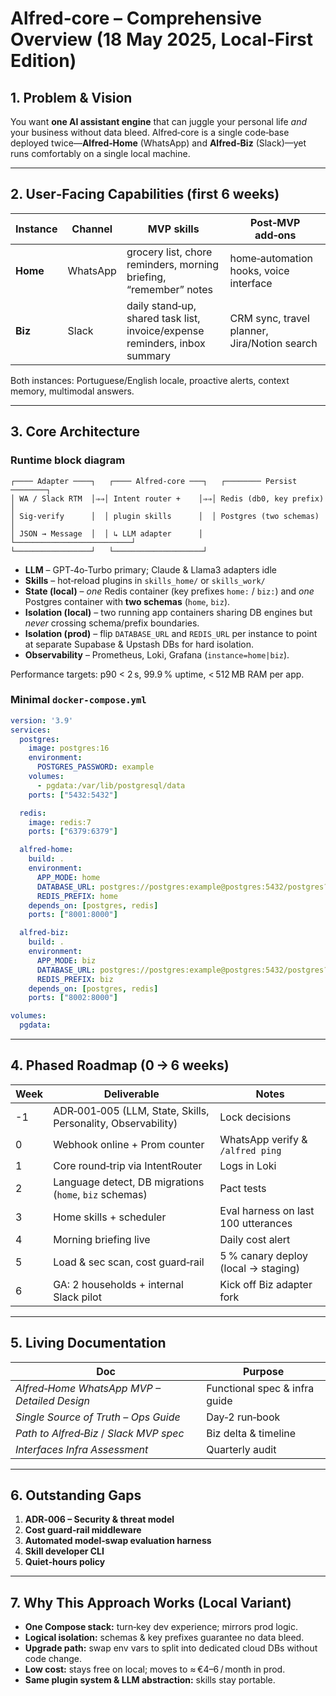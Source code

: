# Alfred‑core – Comprehensive Overview (18 May 2025, **Local‑First Edition**)

## 1. Problem & Vision
You want **one AI assistant engine** that can juggle your personal life *and* your business without data bleed. Alfred‑core is a single code‑base deployed twice—**Alfred‑Home** (WhatsApp) and **Alfred‑Biz** (Slack)—yet runs comfortably on a single local machine.

---

## 2. User‑Facing Capabilities (first 6 weeks)
| Instance | Channel | MVP skills | Post‑MVP add‑ons |
|----------|---------|------------|------------------|
| **Home** | WhatsApp | grocery list, chore reminders, morning briefing, “remember” notes | home‑automation hooks, voice interface |
| **Biz**  | Slack | daily stand‑up, shared task list, invoice/expense reminders, inbox summary | CRM sync, travel planner, Jira/Notion search |

Both instances: Portuguese/English locale, proactive alerts, context memory, multimodal answers.

---

## 3. Core Architecture

### Runtime block diagram

```
┌──── Adapter ────┐   ┌──── Alfred‑core ───┐   ┌──────── Persist ────────┐
│ WA / Slack RTM  │⇒⇒│ Intent router +    │⇒⇒│ Redis (db0, key prefix) │
│ Sig‑verify      │  │ plugin skills      │  │ Postgres (two schemas)  │
│ JSON → Message  │  │ ↳ LLM adapter      │  └──────────────────────────┘
└─────────────────┘   └────────────────────┘
```

- **LLM** – GPT‑4o‑Turbo primary; Claude & Llama3 adapters idle
- **Skills** – hot‑reload plugins in `skills_home/` or `skills_work/`
- **State (local)** – *one* Redis container (key prefixes `home:` / `biz:`) and *one* Postgres container with **two schemas** (`home`, `biz`).
- **Isolation (local)** – two running app containers sharing DB engines but *never* crossing schema/prefix boundaries.
- **Isolation (prod)** – flip `DATABASE_URL` and `REDIS_URL` per instance to point at separate Supabase & Upstash DBs for hard isolation.
- **Observability** – Prometheus, Loki, Grafana (`instance=home|biz`).

Performance targets: p90 < 2 s, 99.9 % uptime, < 512 MB RAM per app.

### Minimal `docker-compose.yml`

```yaml
version: '3.9'
services:
  postgres:
    image: postgres:16
    environment:
      POSTGRES_PASSWORD: example
    volumes:
      - pgdata:/var/lib/postgresql/data
    ports: ["5432:5432"]

  redis:
    image: redis:7
    ports: ["6379:6379"]

  alfred-home:
    build: .
    environment:
      APP_MODE: home
      DATABASE_URL: postgres://postgres:example@postgres:5432/postgres?schema=home
      REDIS_PREFIX: home
    depends_on: [postgres, redis]
    ports: ["8001:8000"]

  alfred-biz:
    build: .
    environment:
      APP_MODE: biz
      DATABASE_URL: postgres://postgres:example@postgres:5432/postgres?schema=biz
      REDIS_PREFIX: biz
    depends_on: [postgres, redis]
    ports: ["8002:8000"]

volumes:
  pgdata:
```

---

## 4. Phased Roadmap (0 → 6 weeks)
| Week | Deliverable | Notes |
|------|-------------|-------|
| -1 | ADR‑001‑005 (LLM, State, Skills, Personality, Observability) | Lock decisions |
| 0  | Webhook online + Prom counter | WhatsApp verify & `/alfred ping` |
| 1  | Core round‑trip via IntentRouter | Logs in Loki |
| 2  | Language detect, DB migrations (`home`, `biz` schemas) | Pact tests |
| 3  | Home skills + scheduler | Eval harness on last 100 utterances |
| 4  | Morning briefing live | Daily cost alert |
| 5  | Load & sec scan, cost guard‑rail | 5 % canary deploy (local → staging) |
| 6  | GA: 2 households + internal Slack pilot | Kick off Biz adapter fork |

---

## 5. Living Documentation
| Doc | Purpose |
|-----|---------|
| *Alfred‑Home WhatsApp MVP – Detailed Design* | Functional spec & infra guide |
| *Single Source of Truth – Ops Guide* | Day‑2 run‑book |
| *Path to Alfred‑Biz* / *Slack MVP spec* | Biz delta & timeline |
| *Interfaces Infra Assessment* | Quarterly audit |

---

## 6. Outstanding Gaps
1. **ADR‑006 – Security & threat model**
2. **Cost guard‑rail middleware**
3. **Automated model‑swap evaluation harness**
4. **Skill developer CLI**
5. **Quiet‑hours policy**

---

## 7. Why This Approach Works (Local Variant)
- **One Compose stack:** turn‑key dev experience; mirrors prod logic.
- **Logical isolation:** schemas & key prefixes guarantee no data bleed.
- **Upgrade path:** swap env vars to split into dedicated cloud DBs without code change.
- **Low cost:** stays free on local; moves to ≈ €4–6 / month in prod.
- **Same plugin system & LLM abstraction:** skills stay portable.

